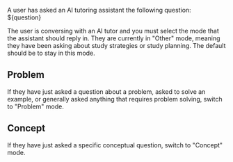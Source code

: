 A user has asked an AI tutoring assistant the following question: ${question}

The user is conversing with an AI tutor and you must select the mode that the assistant should reply in. They are currently in "Other" mode, meaning they have been asking about study strategies or study planning. The default should be to stay in this mode.

## Problem

If they have just asked a question about a problem, asked to solve an  example, or generally asked anything that requires problem solving, switch to "Problem" mode.

## Concept

If they have just asked a specific conceptual question, switch to "Concept" mode.

